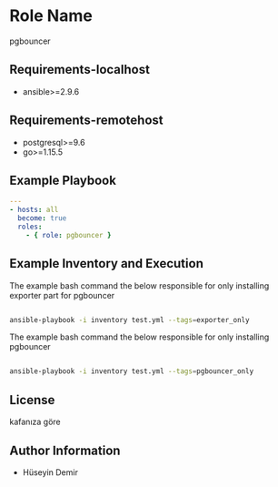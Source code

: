 Role Name
=========

pgbouncer

Requirements-localhost
------------

* ansible>=2.9.6

Requirements-remotehost
------------
* postgresql>=9.6
* go>=1.15.5


Example Playbook
----------------


```yaml
---
- hosts: all
  become: true
  roles:
    - { role: pgbouncer }
```

Example Inventory and Execution
----------------
The example bash command the below responsible for only installing exporter part for pgbouncer
```bash 

ansible-playbook -i inventory test.yml --tags=exporter_only


```
The example bash command the below responsible for only installing pgbouncer
```bash 

ansible-playbook -i inventory test.yml --tags=pgbouncer_only


```
License
-------

kafanıza göre

Author Information
------------------

* Hüseyin Demir